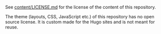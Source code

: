 See [content/LICENSE.md](content/LICENSE.md) for the license of the content of this repository.

The theme (layouts, CSS, JavaScript etc.) of this repository has no open source license. It is custom made for the Hugo sites and is not meant for reuse. 